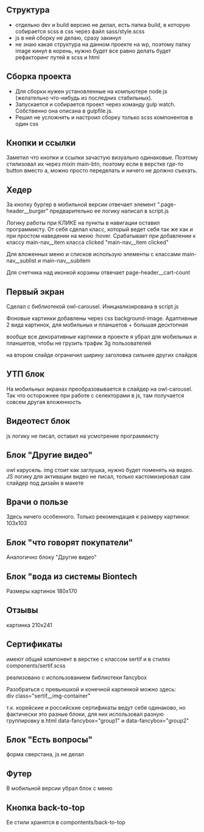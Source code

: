 <h2>Структура</h2>
<ul>
<li>отдельно dev и build версию не делал, есть папка build, в которую собирается scss в css через файл sass/style.scss
<li>js в ней сборку не делаю, сразу закинул</li>
<li>не знаю какая структура на данном проекте на wp, поэтому папку image кинул в корень, нужно будет все равно делать будет рефакторинг путей в scss и html</li>
</ul>
<h2>Сборка проекта</h2>
<ul>
<li>Для сборки нужен установленные на компьютере node.js (желательно что-нибудь из последних стабильных).</li>
<li>Запускается и собирается проект через команду gulp watch. Собственно она описана в gulpfile.js.</li>
<li>Решил не усложнять и настроил сборку только scss компонентов в один css</li>
</ul>
<h2>Кнопки и ссылки</h2>
<p>Заметил что кнопки и ссылки зачастую визуально одинаковые. Поэтому стилизовал их через mixin main-btn, поэтому если в верстке где-то button вместо a, можно просто переделать и ничего не должно съехать.</p>
<h2>Хедер</h2>
<p>За кнопку бургер в мобильной версии отвечает элемент ".page-header__burger"
предварительно ее логику написал в script.js</p>
<p>Логику работы при КЛИКЕ на пункты в навигации оставил программисту. От себя сделал класс, который ведет себя так же как и при простом наведении на меню :hover. Срабатывает при добавлении к классу main-nav__item класса clicked "main-nav__item clicked"</p>
<p>Для вложенных меню и списков использую элементы с классами main-nav__sublist и main-nav__subitem</p>
<p>Для счетчика над иконкой корзины отвечает page-header__cart-count</p>
<h2>Первый экран</h2>
<p>Сделал с библиотекой owl-carousel. Инициализирована в script.js</p>
<p>Фоновые картинки добавлены через css background-image. Адаптивные 2 вида картинок, для мобильных и планшетов + большая десктопная</p>
<p>вообще все декоративные картинки в проекте я убрал для мобильных и планшетов, чтобы не грузить трафик 3g пользователей</p>
<p>на втором слайде ограничил ширину заголовка сильнее других слайдов</p>
<h2>УТП блок</h2>
<p>На мобильных экранах преобразовывается в слайдер на owl-carousel. Так что осторожнее при работе с селекторами в js, там получается совсем другая вложенность</p>
<h2>Видеотест блок</h2>
<p>js логику не писал, оставил на усмотрение программисту</p>
<h2>Блок "Другие видео"</h2>
<p>owl карусель. img стоит как заглушка, нужно будет поменять на видео. JS логику для активации видео не писал, только кастомизировал сам слайдер под дизайн в макете</p>
<h2>Врачи о пользе</h2>
<p>Здесь ничего особенного. Только рекомендация к размеру картинки: 103х103</p>
<h2>Блок "что говорят покупатели"</h2>
<p>Аналогично блоку "Другие видео"</p>
<h2>Блок "вода из системы Biontech</h2>
<p>Размеры картинок 180х170</p>
<h2>Отзывы</h2>
<p>картинка 210х241</p>
<h2>Сертификаты</h2>
<p>имеют общий компонент в верстке с классом sertif и в стилях components/sertif.scss</p>
<p>реализовано с использованием библиотеки fancybox</p>
<p>Разобраться с превьюшкой и конечной картинкой можно здесь:<br>
div class="sertif__img-container"</p>
<p>т.к. корейские и российские сертификаты ведут себя одинаково, но фактически это разные блоки, для них использовал разную группировку в html data-fancybox="group1" и data-fancybox="group2"</p>
<h2>Блок "Есть вопросы"</h2>
<p>форма сверстана, js не делал</p>
<h2>Футер</h2>
<p>В мобильной версии убрал блок с меню</p>
<h2>Кнопка back-to-top</h2>
<p>Ее стили хранятся в compontents/back-to-top</p>